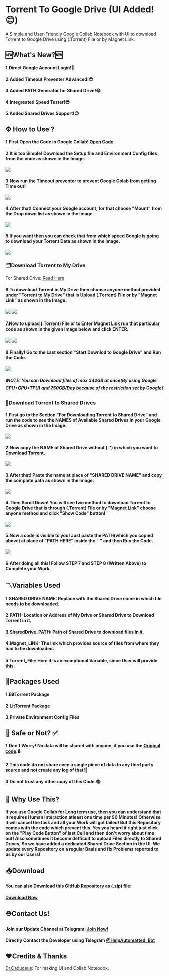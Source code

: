 # Torrent To Google Drive (UI Added!😊)
A Simple and User-Friendly Google Collab Notebook with UI to download Torrent to Google Drive using (.Torrent) File or by Magnet Link.

## 🆕What's New?🆕
<h4>1.Direct Google Account Login!🤩</h4>
<h4>2.Added Timeout Preventer Advanced!😊</h4>
<h4>3.Added PATH Generator for Shared Drive!😁</h4>
<h4>4.Integreated Speed Tester!😎</h4>
<h4>5.Added Shared Drives Support!😉</h4>

## ⚙️ How to Use ? 
<h4> 1.First Open the Code in Google Collab! <a href="https://colab.research.google.com/github/TheCaduceus/Torrent-to-GoogleDrive/blob/main/Torrent%20to%20Google%20Drive.ipynb">Open Code</a> </h4>
<h4> 2.It is too Simple! Download the Setup file and Environment Config files from the code as shown in the Image.</h4>
<img src="https://github.com/TheCaduceus/Torrent-to-GoogleDrive/blob/main/Img/20.png">
<h4> 3.Now run the Timeout preventer to prevent Google Colab from getting Time out!</h4>
<img src="https://github.com/TheCaduceus/Torrent-to-GoogleDrive/blob/main/Img/21.png">
<h4> 4.After that! Connect your Google account, for that choose "Mount" from the Drop down list as shown in the Image.</h4>
<img src="https://github.com/TheCaduceus/Torrent-to-GoogleDrive/blob/main/Img/22.png">
<h4> 5.If you want then you can check that from which speed Google is going to download your Torrent Data as shown in the Image.</a></h4>
<img src="https://github.com/TheCaduceus/Torrent-to-GoogleDrive/blob/main/Img/23.png">
<h3>🗂️Download Torrent to My Drive</h3>
<p>For Shared Drive:<a href="https://github.com/TheCaduceus/Torrent-to-GoogleDrive#download-torrent-to-shared-drives"> Read Here</a></p>
<h4> 6.To download Torrent in My Drive then choose anyone method provided under "Torrent to My Drive" that is Upload (.Torrent) File or by "Magnet Link" as shown in the Image.</h4>
<img src="https://github.com/TheCaduceus/Torrent-to-GoogleDrive/blob/main/Img/24.png">
<img src="https://github.com/TheCaduceus/Torrent-to-GoogleDrive/blob/main/Img/25.png">
<h4> 7.Now to upload (.Torrent) File or to Enter Magnet Link run that particular code as shown in the given Image below and click ENTER.</h4>
<img src="https://github.com/TheCaduceus/Torrent-to-GoogleDrive/blob/main/Img/26.png">
<img src="https://github.com/TheCaduceus/Torrent-to-GoogleDrive/blob/main/Img/27.png">
<h4> 8.Finally! Go to the Last section "Start Downlod to Google Drive" and Run the Code.</h4>
<img src="https://github.com/TheCaduceus/Torrent-to-GoogleDrive/blob/main/Img/28.png">
<h5> <b><i>❗NOTE: You can Download files of max 342GB at once(By using Google CPU+GPU+TPU) and 750GB/Day because of the restriction set by Google❗</i></b></h5>
<h3>📂Download Torrent to Shared Drives</h3>
<h4> 1.First go to the Section "For Downloading Torrent to Shared Drive" and run the code to see the NAMES of Available Shared Drives in your Google Drive as shown in the Image.</h4>
<img src="https://github.com/TheCaduceus/Torrent-to-GoogleDrive/blob/main/Img/29.png">
<h4> 2.Now copy the NAME of Shared Drive without (' ') in which you want to Download Torrent.</h4>
<img src="https://github.com/TheCaduceus/Torrent-to-GoogleDrive/blob/main/Img/30.png">
<h4> 3.After that! Paste the name at place of "SHARED DRIVE NAME" and copy the complete path as shown in the Image.</h4>
<img src="https://github.com/TheCaduceus/Torrent-to-GoogleDrive/blob/main/Img/31.png">
<h4> 4.Then Scroll Down! You will see two method to download Torrent to Google Drive that is through (.Torrent) File or by "Magnet Link" choose anyone method and click "Show Code" button!</h4>
<img src="https://github.com/TheCaduceus/Torrent-to-GoogleDrive/blob/main/Img/32.png">
<h4> 5.Now a code is visible to you! Just paste the PATH(which you copied above) at place of "PATH HERE" inside the " " and then Run the Code.</h4>
<img src="https://github.com/TheCaduceus/Torrent-to-GoogleDrive/blob/main/Img/33.png">
<h4> 6.After doing all this! Follow STEP 7 and STEP 8 (Written Above) to Complete your Work.</h4>
<h2>〽️Variables Used</h2>
<h4>1.SHARED DRIVE NAME: Replace with the Shared Drive name in which file needs to be downloaded.</h4>
<h4>2.PATH: Location or Address of My Drive or Shared Drive to Download Torrent in it.</h4>
<h4>3.SharedDrive_PATH: Path of Shared Drive to download files in it.</h4>
<h4>4.Magnet_LINK: The link which provides source of files from where they had to be downloaded.</h4>
<h4>5.Torrent_File: Here it is an exceptional Variable, since User will provide this.</h4>
<h2>📑Packages Used</h2>
<h4>1.BitTorrent Package</h4>
<h4>2.LitTorrent Package</h4>
<h4>3.Private Environment Config Files</h4>
<h2> 🔐 Safe or Not? ✅</h2>
<h4> 1.Don't Worry! No data will be shared with anyone, if you use the <a href="https://github.com/TheCaduceus/Torrent-to-GoogleDrive">Original code</a>.🔒</h4>
<h4> 2.This code do not share even a single piece of data to any third party source and not create any log of that!🔑</h4>
<h4> 3.Do not trust any other copy of this Code.📚</h4>
<h2> 🤔 Why Use This?</h2>
<h4>If you use Google Collab for Long term use, then you can understand that it requires Human Interaction atleast one time per 90 Minutes! Otherwise it will cancel the task and all your Work will got failed! But this Repository comes with the code which prevent this. Yes you heard it right just click on the "Play Code Button" of last Cell and then don't worry about time out! Also sometimes it become defficult to upload Files directly to Shared Drives, So we have added a dedicated Shared Drive Section in the UI. We update every Repository on a regular Basis and fix Problems reported to us by our Users!</h4>
<h2> 📥Download</h2>
<h4> You can also Download this GitHub Repository as (.zip) file:</h4>
<h4> <a href="https://github.com/TheCaduceus/Torrent-to-GoogleDrive/archive/refs/heads/main.zip">Download Now</a></h4>
<h2>⛑Contact Us!</h2>
<h4>Join our Update Channel at Telegram:<a href="https://telegram.me/TheCaduceusUPDATE"> Join Now!</a>
<h4>Directly Contact the Developer using Telegram <a href="https://telegram.me/HelpAutomatted_Bot">@HelpAutomatted_Bot</a></h4>
<h2>❤️Credits & Thanks</h2>
<p><a href="https://github.com/TheCaduceus">Dr.Caduceus</a>: For making UI and Collab Notebook.</p>
